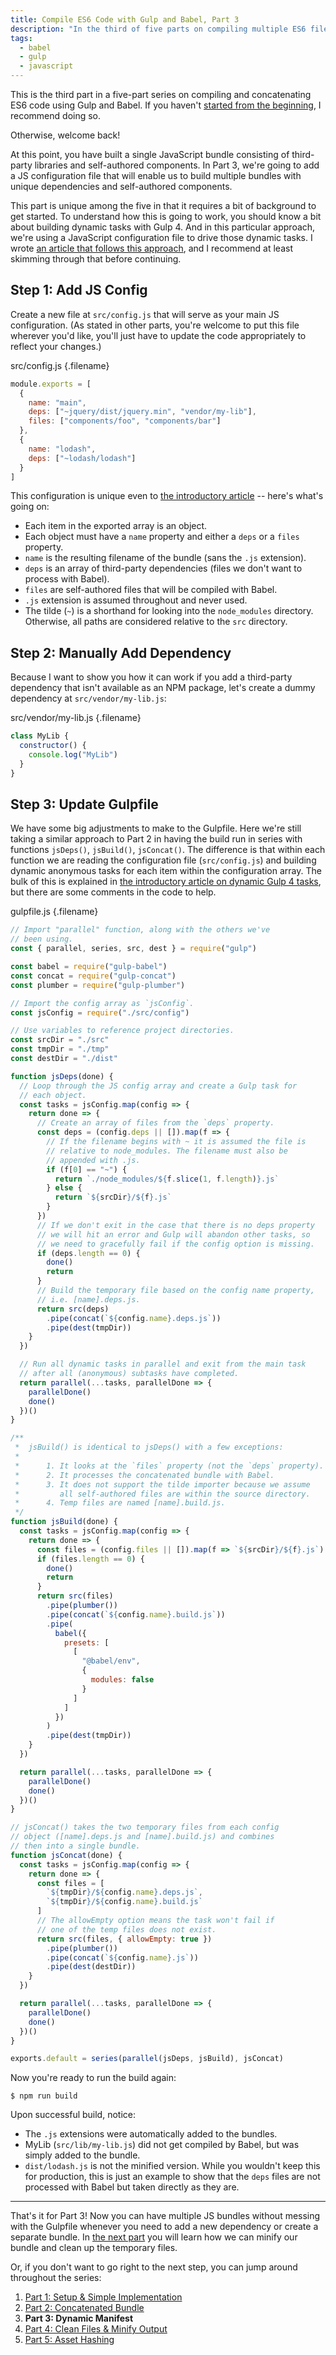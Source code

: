 ```yaml
---
title: Compile ES6 Code with Gulp and Babel, Part 3
description: "In the third of five parts on compiling multiple ES6 files into a minified bundle, you will learn how to use a configuration file to build multiple dynamic manifest bundles."
tags:
  - babel
  - gulp
  - javascript
---
```


This is the third part in a five-part series on compiling and concatenating ES6 code using Gulp and Babel. If you haven't [started from the beginning](/compile-es6-code-gulp-babel-part-1.html), I recommend doing so.

Otherwise, welcome back!

At this point, you have built a single JavaScript bundle consisting of third-party libraries and self-authored components. In Part 3, we're going to add a JS configuration file that will enable us to build multiple bundles with unique dependencies and self-authored components.

This part is unique among the five in that it requires a bit of background to get started. To understand how this is going to work, you should know a bit about building dynamic tasks with Gulp 4. And in this particular approach, we're using a JavaScript configuration file to drive those dynamic tasks. I wrote [an article that follows this approach](/dynamic-tasks-gulp-4.html), and I recommend at least skimming through that before continuing.

## Step 1: Add JS Config

Create a new file at `src/config.js` that will serve as your main JS configuration. (As stated in other parts, you're welcome to put this file wherever you'd like, you'll just have to update the code appropriately to reflect your changes.)

src/config.js {.filename}

```js
module.exports = [
  {
    name: "main",
    deps: ["~jquery/dist/jquery.min", "vendor/my-lib"],
    files: ["components/foo", "components/bar"]
  },
  {
    name: "lodash",
    deps: ["~lodash/lodash"]
  }
]
```

This configuration is unique even to [the introductory article](/dynamic-tasks-gulp-4.html) -- here's what's going on:

- Each item in the exported array is an object.
- Each object must have a `name` property and either a `deps` or a `files` property.
- `name` is the resulting filename of the bundle (sans the `.js` extension).
- `deps` is an array of third-party dependencies (files we don't want to process with Babel).
- `files` are self-authored files that will be compiled with Babel.
- `.js` extension is assumed throughout and never used.
- The tilde (`~`) is a shorthand for looking into the `node_modules` directory. Otherwise, all paths are considered relative to the `src` directory.

## Step 2: Manually Add Dependency

Because I want to show you how it can work if you add a third-party dependency that isn't available as an NPM package, let's create a dummy dependency at `src/vendor/my-lib.js`:

src/vendor/my-lib.js {.filename}

```js
class MyLib {
  constructor() {
    console.log("MyLib")
  }
}
```

## Step 3: Update Gulpfile

We have some big adjustments to make to the Gulpfile. Here we're still taking a similar approach to Part 2 in having the build run in series with functions `jsDeps()`, `jsBuild()`, `jsConcat()`. The difference is that within each function we are reading the configuration file (`src/config.js`) and building dynamic anonymous tasks for each item within the configuration array. The bulk of this is explained in [the introductory article on dynamic Gulp 4 tasks](/dynamic-tasks-gulp-4.html), but there are some comments in the code to help.

gulpfile.js {.filename}

```js
// Import "parallel" function, along with the others we've
// been using.
const { parallel, series, src, dest } = require("gulp")

const babel = require("gulp-babel")
const concat = require("gulp-concat")
const plumber = require("gulp-plumber")

// Import the config array as `jsConfig`.
const jsConfig = require("./src/config")

// Use variables to reference project directories.
const srcDir = "./src"
const tmpDir = "./tmp"
const destDir = "./dist"

function jsDeps(done) {
  // Loop through the JS config array and create a Gulp task for
  // each object.
  const tasks = jsConfig.map(config => {
    return done => {
      // Create an array of files from the `deps` property.
      const deps = (config.deps || []).map(f => {
        // If the filename begins with ~ it is assumed the file is
        // relative to node_modules. The filename must also be
        // appended with .js.
        if (f[0] == "~") {
          return `./node_modules/${f.slice(1, f.length)}.js`
        } else {
          return `${srcDir}/${f}.js`
        }
      })
      // If we don't exit in the case that there is no deps property
      // we will hit an error and Gulp will abandon other tasks, so
      // we need to gracefully fail if the config option is missing.
      if (deps.length == 0) {
        done()
        return
      }
      // Build the temporary file based on the config name property,
      // i.e. [name].deps.js.
      return src(deps)
        .pipe(concat(`${config.name}.deps.js`))
        .pipe(dest(tmpDir))
    }
  })

  // Run all dynamic tasks in parallel and exit from the main task
  // after all (anonymous) subtasks have completed.
  return parallel(...tasks, parallelDone => {
    parallelDone()
    done()
  })()
}

/**
 *  jsBuild() is identical to jsDeps() with a few exceptions:
 *
 *      1. It looks at the `files` property (not the `deps` property).
 *      2. It processes the concatenated bundle with Babel.
 *      3. It does not support the tilde importer because we assume
 *         all self-authored files are within the source directory.
 *      4. Temp files are named [name].build.js.
 */
function jsBuild(done) {
  const tasks = jsConfig.map(config => {
    return done => {
      const files = (config.files || []).map(f => `${srcDir}/${f}.js`)
      if (files.length == 0) {
        done()
        return
      }
      return src(files)
        .pipe(plumber())
        .pipe(concat(`${config.name}.build.js`))
        .pipe(
          babel({
            presets: [
              [
                "@babel/env",
                {
                  modules: false
                }
              ]
            ]
          })
        )
        .pipe(dest(tmpDir))
    }
  })

  return parallel(...tasks, parallelDone => {
    parallelDone()
    done()
  })()
}

// jsConcat() takes the two temporary files from each config
// object ([name].deps.js and [name].build.js) and combines
// then into a single bundle.
function jsConcat(done) {
  const tasks = jsConfig.map(config => {
    return done => {
      const files = [
        `${tmpDir}/${config.name}.deps.js`,
        `${tmpDir}/${config.name}.build.js`
      ]
      // The allowEmpty option means the task won't fail if
      // one of the temp files does not exist.
      return src(files, { allowEmpty: true })
        .pipe(plumber())
        .pipe(concat(`${config.name}.js`))
        .pipe(dest(destDir))
    }
  })

  return parallel(...tasks, parallelDone => {
    parallelDone()
    done()
  })()
}

exports.default = series(parallel(jsDeps, jsBuild), jsConcat)
```

Now you're ready to run the build again:

```
$ npm run build
```

Upon successful build, notice:

- The `.js` extensions were automatically added to the bundles.
- MyLib (`src/lib/my-lib.js`) did not get compiled by Babel, but was simply added to the bundle.
- `dist/lodash.js` is not the minified version. While you wouldn't keep this for production, this is just an example to show that the `deps` files are not processed with Babel but taken directly as they are.

---

That's it for Part 3! Now you can have multiple JS bundles without messing with the Gulpfile whenever you need to add a new dependency or create a separate bundle. In [the next part](/compile-es6-code-gulp-babel-part-4.html) you will learn how we can minify our bundle and clean up the temporary files.

Or, if you don't want to go right to the next step, you can jump around throughout the series:

1. [Part 1: Setup & Simple Implementation](/compile-es6-code-gulp-babel-part-1.html)
2. [Part 2: Concatenated Bundle](/compile-es6-code-gulp-babel-part-2.html)
3. **Part 3: Dynamic Manifest**
4. [Part 4: Clean Files & Minify Output](/compile-es6-code-gulp-babel-part-4.html)
5. [Part 5: Asset Hashing](/compile-es6-code-gulp-babel-part-5.html)
